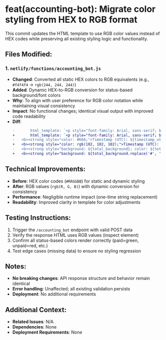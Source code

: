 # feat(accounting-bot): Migrate color styling from HEX to RGB format

This commit updates the HTML template to use RGB color values instead of HEX codes while preserving all existing styling logic and functionality.

## Files Modified:

### 1. `netlify/functions/accounting_bot.js`
- **Changed**: Converted all static HEX colors to RGB equivalents (e.g., `#f4f4f4` → `rgb(244, 244, 244)`)
- **Added**: Dynamic HEX-to-RGB conversion for status-based background/font colors
- **Why**: To align with user preference for RGB color notation while maintaining visual consistency
- **Impact**: No functional changes; identical visual output with improved code readability
- **Diff**:
  ```diff
  -       html_template: `<p style="font-family: Arial, sans-serif; background: #f4f4f4; padding: 20px; color: #333; max-width: 600px; margin: auto; border: 1px solid #ddd; border-radius: 8px; box-shadow: 0 2px 6px rgba(0,0,0,0.1);">
  +       html_template: `<p style="font-family: Arial, sans-serif; background: rgb(244, 244, 244); padding: 20px; color: rgb(51, 51, 51); max-width: 600px; margin: auto; border: 1px solid rgb(221, 221, 221); border-radius: 8px; box-shadow: 0 2px 6px rgba(0,0,0,0.1);">
  -   <b><strong style="color: #666;">Timestamp (UTC): ${timestamp_utc}</strong></b><br />
  +   <b><strong style="color: rgb(102, 102, 102);">Timestamp (UTC): ${timestamp_utc}</strong></b><br />
  -   <b><strong style="background: ${total_background}; color: ${total_font}; padding: 2px 4px; border-radius: 2px;">
  +   <b><strong style="background: ${total_background.replace('#', 'rgb(').replace(/(..)(..)(..)/, '$1, $2, $3)')}; color: ${total_font.replace('#', 'rgb(').replace(/(..)(..)(..)/, '$1, $2, $3)')}; padding: 2px 4px; border-radius: 2px;">
  ```

## Technical Improvements:
- **Before**: HEX color codes (`#RRGGBB`) for static and dynamic styling
- **After**: RGB values (`rgb(R, G, B)`) with dynamic conversion for consistency
- **Performance**: Negligible runtime impact (one-time string replacement)
- **Readability**: Improved clarity in template for color adjustments

## Testing Instructions:
1. Trigger the `/accounting_bot` endpoint with valid POST data
2. Verify the response HTML uses RGB values (inspect element)
3. Confirm all status-based colors render correctly (paid=green, unpaid=red, etc.)
4. Test edge cases (missing data) to ensure no styling regression

## Notes:
- **No breaking changes**: API response structure and behavior remain identical
- **Error handling**: Unaffected; all existing validation persists
- **Deployment**: No additional requirements

## Additional Context:
- **Related Issues**: N/A
- **Dependencies**: None
- **Deployment Requirements**: None 